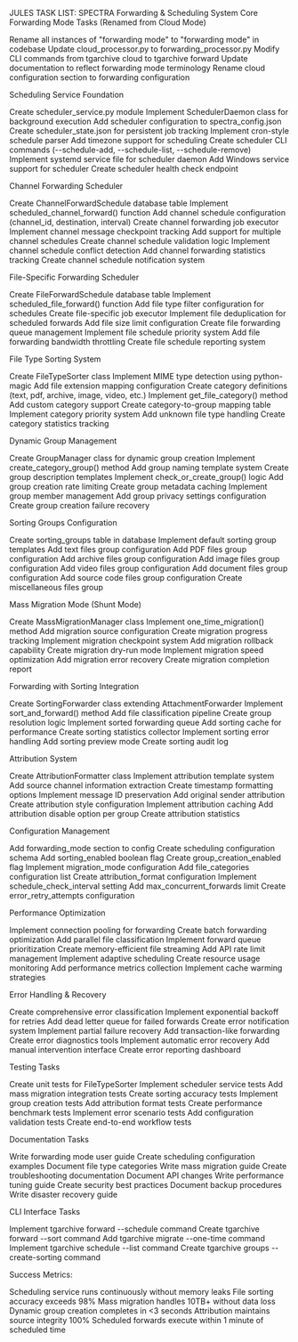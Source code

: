 JULES TASK LIST: SPECTRA Forwarding & Scheduling System
Core Forwarding Mode Tasks (Renamed from Cloud Mode)

Rename all instances of "forwarding mode" to "forwarding mode" in codebase
Update cloud_processor.py to forwarding_processor.py
Modify CLI commands from tgarchive cloud to tgarchive forward
Update documentation to reflect forwarding mode terminology
Rename cloud configuration section to forwarding configuration

Scheduling Service Foundation

Create scheduler_service.py module
Implement SchedulerDaemon class for background execution
Add scheduler configuration to spectra_config.json
Create scheduler_state.json for persistent job tracking
Implement cron-style schedule parser
Add timezone support for scheduling
Create scheduler CLI commands (--schedule-add, --schedule-list, --schedule-remove)
Implement systemd service file for scheduler daemon
Add Windows service support for scheduler
Create scheduler health check endpoint

Channel Forwarding Scheduler

Create ChannelForwardSchedule database table
Implement scheduled_channel_forward() function
Add channel schedule configuration (channel_id, destination, interval)
Create channel forwarding job executor
Implement channel message checkpoint tracking
Add support for multiple channel schedules
Create channel schedule validation logic
Implement channel schedule conflict detection
Add channel forwarding statistics tracking
Create channel schedule notification system

File-Specific Forwarding Scheduler

Create FileForwardSchedule database table
Implement scheduled_file_forward() function
Add file type filter configuration for schedules
Create file-specific job executor
Implement file deduplication for scheduled forwards
Add file size limit configuration
Create file forwarding queue management
Implement file schedule priority system
Add file forwarding bandwidth throttling
Create file schedule reporting system

File Type Sorting System

Create FileTypeSorter class
Implement MIME type detection using python-magic
Add file extension mapping configuration
Create category definitions (text, pdf, archive, image, video, etc.)
Implement get_file_category() method
Add custom category support
Create category-to-group mapping table
Implement category priority system
Add unknown file type handling
Create category statistics tracking

Dynamic Group Management

Create GroupManager class for dynamic group creation
Implement create_category_group() method
Add group naming template system
Create group description templates
Implement check_or_create_group() logic
Add group creation rate limiting
Create group metadata caching
Implement group member management
Add group privacy settings configuration
Create group creation failure recovery

Sorting Groups Configuration

Create sorting_groups table in database
Implement default sorting group templates
Add text files group configuration
Add PDF files group configuration
Add archive files group configuration
Add image files group configuration
Add video files group configuration
Add document files group configuration
Add source code files group configuration
Create miscellaneous files group

Mass Migration Mode (Shunt Mode)

Create MassMigrationManager class
Implement one_time_migration() method
Add migration source configuration
Create migration progress tracking
Implement migration checkpoint system
Add migration rollback capability
Create migration dry-run mode
Implement migration speed optimization
Add migration error recovery
Create migration completion report

Forwarding with Sorting Integration

Create SortingForwarder class extending AttachmentForwarder
Implement sort_and_forward() method
Add file classification pipeline
Create group resolution logic
Implement sorted forwarding queue
Add sorting cache for performance
Create sorting statistics collector
Implement sorting error handling
Add sorting preview mode
Create sorting audit log

Attribution System

Create AttributionFormatter class
Implement attribution template system
Add source channel information extraction
Create timestamp formatting options
Implement message ID preservation
Add original sender attribution
Create attribution style configuration
Implement attribution caching
Add attribution disable option per group
Create attribution statistics

Configuration Management

Add forwarding_mode section to config
Create scheduling configuration schema
Add sorting_enabled boolean flag
Create group_creation_enabled flag
Implement migration_mode configuration
Add file_categories configuration list
Create attribution_format configuration
Implement schedule_check_interval setting
Add max_concurrent_forwards limit
Create error_retry_attempts configuration

Performance Optimization

Implement connection pooling for forwarding
Create batch forwarding optimization
Add parallel file classification
Implement forward queue prioritization
Create memory-efficient file streaming
Add API rate limit management
Implement adaptive scheduling
Create resource usage monitoring
Add performance metrics collection
Implement cache warming strategies

Error Handling & Recovery

Create comprehensive error classification
Implement exponential backoff for retries
Add dead letter queue for failed forwards
Create error notification system
Implement partial failure recovery
Add transaction-like forwarding
Create error diagnostics tools
Implement automatic error recovery
Add manual intervention interface
Create error reporting dashboard

Testing Tasks

Create unit tests for FileTypeSorter
Implement scheduler service tests
Add mass migration integration tests
Create sorting accuracy tests
Implement group creation tests
Add attribution format tests
Create performance benchmark tests
Implement error scenario tests
Add configuration validation tests
Create end-to-end workflow tests

Documentation Tasks

Write forwarding mode user guide
Create scheduling configuration examples
Document file type categories
Write mass migration guide
Create troubleshooting documentation
Document API changes
Write performance tuning guide
Create security best practices
Document backup procedures
Write disaster recovery guide

CLI Interface Tasks

Implement tgarchive forward --schedule command
Create tgarchive forward --sort command
Add tgarchive migrate --one-time command
Implement tgarchive schedule --list command
Create tgarchive groups --create-sorting command

Success Metrics:

Scheduling service runs continuously without memory leaks
File sorting accuracy exceeds 98%
Mass migration handles 10TB+ without data loss
Dynamic group creation completes in <3 seconds
Attribution maintains source integrity 100%
Scheduled forwards execute within 1 minute of scheduled time
